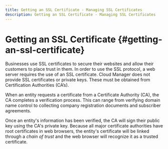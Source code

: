 ```yaml
---
title: Getting an SSL Certificate - Managing SSL Certificates
description: Getting an SSL Certificate - Managing SSL Certificates
---
```


# Getting an SSL Certificate {#getting-an-ssl-certificate}

Businesses use SSL certificates to secure their websites and allow their customers to place trust in them. In order to use the SSL protocol, a web server requires the use of an SSL certificate. Cloud Manager does not provide SSL certificates or private keys. These must be obtained from Certification Authorities (CA’s).

When an entity requests a certificate from a Certificate Authority (CA), the CA completes a verification process. This can range from verifying domain name control to collecting company registration documents and subscriber agreements. 

Once an entity's information has been verified, the CA will sign their public key using the CA's private key. Because all major certificate authorities have root certificates in web browsers, the entity's certificate will be linked through a *chain of trust* and the web browser will recognize it as a trusted certificate.

